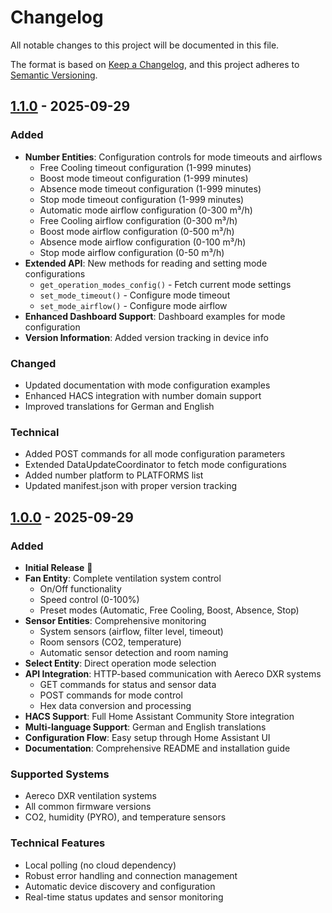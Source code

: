 # Changelog

All notable changes to this project will be documented in this file.

The format is based on [Keep a Changelog](https://keepachangelog.com/en/1.0.0/),
and this project adheres to [Semantic Versioning](https://semver.org/spec/v2.0.0.html).

## [1.1.0] - 2025-09-29

### Added
- **Number Entities**: Configuration controls for mode timeouts and airflows
  - Free Cooling timeout configuration (1-999 minutes)
  - Boost mode timeout configuration (1-999 minutes)
  - Absence mode timeout configuration (1-999 minutes)
  - Stop mode timeout configuration (1-999 minutes)
  - Automatic mode airflow configuration (0-300 m³/h)
  - Free Cooling airflow configuration (0-300 m³/h)
  - Boost mode airflow configuration (0-500 m³/h)
  - Absence mode airflow configuration (0-100 m³/h)
  - Stop mode airflow configuration (0-50 m³/h)
- **Extended API**: New methods for reading and setting mode configurations
  - `get_operation_modes_config()` - Fetch current mode settings
  - `set_mode_timeout()` - Configure mode timeout
  - `set_mode_airflow()` - Configure mode airflow
- **Enhanced Dashboard Support**: Dashboard examples for mode configuration
- **Version Information**: Added version tracking in device info

### Changed
- Updated documentation with mode configuration examples
- Enhanced HACS integration with number domain support
- Improved translations for German and English

### Technical
- Added POST commands for all mode configuration parameters
- Extended DataUpdateCoordinator to fetch mode configurations
- Added number platform to PLATFORMS list
- Updated manifest.json with proper version tracking

## [1.0.0] - 2025-09-29

### Added
- **Initial Release** 🎉
- **Fan Entity**: Complete ventilation system control
  - On/Off functionality
  - Speed control (0-100%)
  - Preset modes (Automatic, Free Cooling, Boost, Absence, Stop)
- **Sensor Entities**: Comprehensive monitoring
  - System sensors (airflow, filter level, timeout)
  - Room sensors (CO2, temperature)
  - Automatic sensor detection and room naming
- **Select Entity**: Direct operation mode selection
- **API Integration**: HTTP-based communication with Aereco DXR systems
  - GET commands for status and sensor data
  - POST commands for mode control
  - Hex data conversion and processing
- **HACS Support**: Full Home Assistant Community Store integration
- **Multi-language Support**: German and English translations
- **Configuration Flow**: Easy setup through Home Assistant UI
- **Documentation**: Comprehensive README and installation guide

### Supported Systems
- Aereco DXR ventilation systems
- All common firmware versions
- CO2, humidity (PYRO), and temperature sensors

### Technical Features
- Local polling (no cloud dependency)
- Robust error handling and connection management
- Automatic device discovery and configuration
- Real-time status updates and sensor monitoring

[1.1.0]: https://github.com/klugernet/ha-aereco-dxr/compare/v1.0.0...v1.1.0
[1.0.0]: https://github.com/klugernet/ha-aereco-dxr/releases/tag/v1.0.0